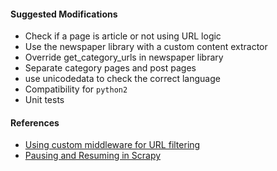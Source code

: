 #### Suggested Modifications

- Check if a page is article or not using URL logic
- Use the newspaper library with a custom content extractor
- Override get_category_urls in newspaper library
- Separate category pages and post pages
- use unicodedata to check the correct language
- Compatibility for `python2`
- Unit tests

#### References

- [Using custom middleware for URL filtering](https://stackoverflow.com/questions/12553117/how-to-filter-duplicate-requests-based-on-url-in-scrapy)  
- [Pausing and Resuming in Scrapy](https://doc.scrapy.org/en/latest/topics/jobs.html)